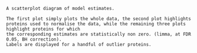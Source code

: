
    A scatterplot diagram of model estimates.

    The first plot simply plots the whole data, the second plot highlights proteins used to normalise the data, while the remaining three plots highlight proteins for which
    the corresponding estimates are statistically non zero. (limma, at FDR 0.05, BH correction).
    Labels are displayed for a handful of outlier proteins.
    